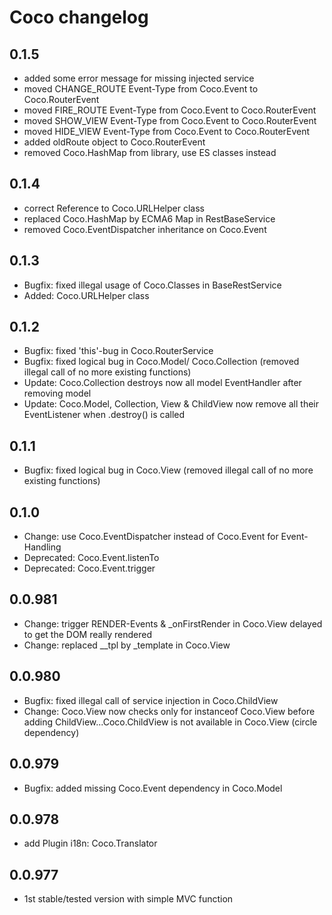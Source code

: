 # Coco changelog

## 0.1.5

- added some error message for missing injected service
- moved CHANGE_ROUTE Event-Type from Coco.Event to Coco.RouterEvent
- moved FIRE_ROUTE Event-Type from Coco.Event to Coco.RouterEvent
- moved SHOW_VIEW Event-Type from Coco.Event to Coco.RouterEvent
- moved HIDE_VIEW Event-Type from Coco.Event to Coco.RouterEvent
- added oldRoute object to Coco.RouterEvent
- removed Coco.HashMap from library, use ES classes instead

## 0.1.4

- correct Reference to Coco.URLHelper class
- replaced Coco.HashMap by ECMA6 Map in RestBaseService
- removed Coco.EventDispatcher inheritance on Coco.Event

## 0.1.3

- Bugfix: fixed illegal usage of Coco.Classes in BaseRestService
- Added: Coco.URLHelper class

## 0.1.2

- Bugfix: fixed 'this'-bug in Coco.RouterService
- Bugfix: fixed logical bug in Coco.Model/ Coco.Collection (removed illegal call of no more existing functions)
- Update: Coco.Collection destroys now all model EventHandler after removing model
- Update: Coco.Model, Collection, View & ChildView now remove all their EventListener when .destroy() is called

## 0.1.1

- Bugfix: fixed logical bug in Coco.View (removed illegal call of no more existing functions)

## 0.1.0

- Change: use Coco.EventDispatcher instead of Coco.Event for Event-Handling
- Deprecated: Coco.Event.listenTo
- Deprecated: Coco.Event.trigger

## 0.0.981

- Change: trigger RENDER-Events & _onFirstRender in Coco.View delayed to get the DOM really rendered
- Change: replaced __tpl by _template in Coco.View

## 0.0.980

- Bugfix: fixed illegal call of service injection in Coco.ChildView
- Change: Coco.View now checks only for instanceof Coco.View before adding ChildView...Coco.ChildView is not available in Coco.View (circle dependency)

## 0.0.979

- Bugfix: added missing Coco.Event dependency in Coco.Model

## 0.0.978

- add Plugin i18n: Coco.Translator

## 0.0.977

- 1st stable/tested version with simple MVC function

